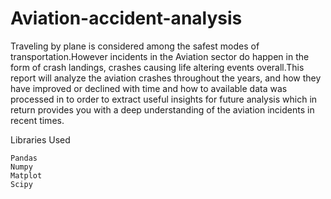 # Aviation-accident-analysis


Traveling by plane is considered among the safest modes of transportation.However incidents in the Aviation sector do happen in the form of crash landings, crashes causing life altering events overall.This report will analyze the aviation crashes throughout the years, and how they have improved or declined with time and how to available data was processed in to order to extract useful insights for future analysis which in return provides you with a deep understanding of the aviation incidents in recent times.

Libraries Used

    Pandas
    Numpy
    Matplot
    Scipy

